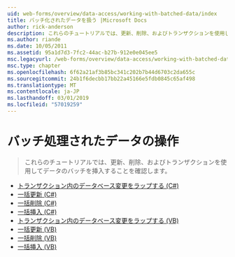 ```yaml
---
uid: web-forms/overview/data-access/working-with-batched-data/index
title: バッチ化されたデータを扱う |Microsoft Docs
author: rick-anderson
description: これらのチュートリアルでは、更新、削除、およびトランザクションを使用してデータのバッチを挿入することを確認します。
ms.author: riande
ms.date: 10/05/2011
ms.assetid: 95a1d7d3-7fc2-44ac-b27b-912e0e045ee5
msc.legacyurl: /web-forms/overview/data-access/working-with-batched-data
msc.type: chapter
ms.openlocfilehash: 6f62a21af3b85bc341c202b7b44d6703c2da655c
ms.sourcegitcommit: 24b1f6decbb17bb22a45166e5fdb0845c65af498
ms.translationtype: MT
ms.contentlocale: ja-JP
ms.lasthandoff: 03/01/2019
ms.locfileid: "57019259"
---
```

<a name="working-with-batched-data"></a>バッチ処理されたデータの操作
====================
> これらのチュートリアルでは、更新、削除、およびトランザクションを使用してデータのバッチを挿入することを確認します。


- [トランザクション内のデータベース変更をラップする (C#)](wrapping-database-modifications-within-a-transaction-cs.md)
- [一括更新 (C#)](batch-updating-cs.md)
- [一括削除 (C#)](batch-deleting-cs.md)
- [一括挿入 (C#)](batch-inserting-cs.md)
- [トランザクション内のデータベース変更をラップする (VB)](wrapping-database-modifications-within-a-transaction-vb.md)
- [一括更新 (VB)](batch-updating-vb.md)
- [一括削除 (VB)](batch-deleting-vb.md)
- [一括挿入 (VB)](batch-inserting-vb.md)
